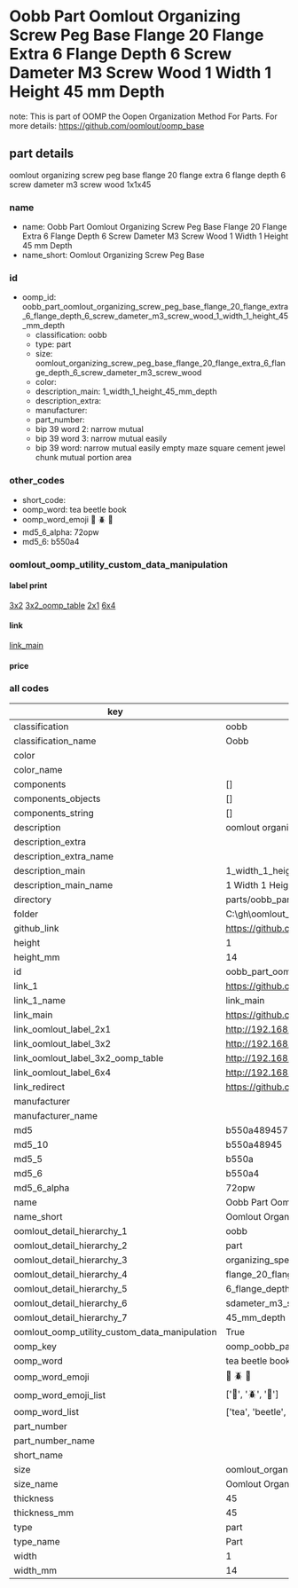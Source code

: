# Oobb Part Oomlout Organizing Screw Peg Base Flange 20 Flange Extra 6 Flange Depth 6 Screw Dameter M3 Screw Wood 1 Width 1 Height 45 mm Depth  

note: This is part of OOMP the Oopen Organization Method For Parts. For more details: https://github.com/oomlout/oomp_base

##  part details
  



oomlout organizing screw peg base flange 20 flange extra 6 flange depth 6 screw dameter m3 screw wood 1x1x45



### name
* name: Oobb Part Oomlout Organizing Screw Peg Base Flange 20 Flange Extra 6 Flange Depth 6 Screw Dameter M3 Screw Wood 1 Width 1 Height 45 mm Depth
* name_short: Oomlout Organizing Screw Peg Base
### id
* oomp_id: oobb_part_oomlout_organizing_screw_peg_base_flange_20_flange_extra_6_flange_depth_6_screw_dameter_m3_screw_wood_1_width_1_height_45_mm_depth
  * classification: oobb
  * type: part
  * size: oomlout_organizing_screw_peg_base_flange_20_flange_extra_6_flange_depth_6_screw_dameter_m3_screw_wood
  * color: 
  * description_main: 1_width_1_height_45_mm_depth
  * description_extra: 
  * manufacturer: 
  * part_number: 
  * bip 39 word 2: narrow mutual
  * bip 39 word 3: narrow mutual easily
  * bip 39 word: narrow mutual easily empty maze square cement jewel chunk mutual portion area

### other_codes
* short_code: 
* oomp_word: tea beetle book
* oomp_word_emoji :tea: :beetle: :book:
* md5_6_alpha: 72opw
* md5_6: b550a4






### oomlout_oomp_utility_custom_data_manipulation
#### label print
[3x2](http://192.168.1.245:1112/?label=oomp%2072opw)
[3x2_oomp_table](http://192.168.1.108:1112/?label=oomp%2072opw)
[2x1](http://192.168.1.242:1112/?label=oomp%2072opw)
[6x4](http://192.168.1.55:1112/?label=oomp%2072opw)    

#### link

[link_main](https://github.com/oomlout/oomlout_oobb_version_4_generated_parts/tree/main/navigation_oomp/oobb/part/oomlout_organizing_screw_peg_base_flange_20_flange_extra_6_flange_depth_6_screw_dameter_m3_screw_wood/1_width_1_height_45_mm_depth/part)                              

#### price







### all codes 
| key | value |  
| --- | --- |  
| classification | oobb |  
| classification_name | Oobb |  
| color |  |  
| color_name |  |  
| components | [] |  
| components_objects | [] |  
| components_string | [] |  
| description | oomlout organizing screw peg base flange 20 flange extra 6 flange depth 6 screw dameter m3 screw wood 1x1x45 |  
| description_extra |  |  
| description_extra_name |  |  
| description_main | 1_width_1_height_45_mm_depth |  
| description_main_name | 1 Width 1 Height 45 mm Depth |  
| directory | parts/oobb_part_oomlout_organizing_screw_peg_base_flange_20_flange_extra_6_flange_depth_6_screw_dameter_m3_screw_wood_1_width_1_height_45_mm_depth |  
| folder | C:\gh\oomlout_oobb_version_4_generated_parts\parts\oobb_part_oomlout_organizing_screw_peg_base_flange_20_flange_extra_6_flange_depth_6_screw_dameter_m3_screw_wood_1_width_1_height_45_mm_depth |  
| github_link | https://github.com/oomlout/oomlout_oomp_part_src/tree/main/parts/oobb_part_oomlout_organizing_screw_peg_base_flange_20_flange_extra_6_flange_depth_6_screw_dameter_m3_screw_wood_1_width_1_height_45_mm_depth |  
| height | 1 |  
| height_mm | 14 |  
| id | oobb_part_oomlout_organizing_screw_peg_base_flange_20_flange_extra_6_flange_depth_6_screw_dameter_m3_screw_wood_1_width_1_height_45_mm_depth |  
| link_1 | https://github.com/oomlout/oomlout_oobb_version_4_generated_parts/tree/main/navigation_oomp/oobb/part/oomlout_organizing_screw_peg_base_flange_20_flange_extra_6_flange_depth_6_screw_dameter_m3_screw_wood/1_width_1_height_45_mm_depth/part |  
| link_1_name | link_main |  
| link_main | https://github.com/oomlout/oomlout_oobb_version_4_generated_parts/tree/main/navigation_oomp/oobb/part/oomlout_organizing_screw_peg_base_flange_20_flange_extra_6_flange_depth_6_screw_dameter_m3_screw_wood/1_width_1_height_45_mm_depth/part |  
| link_oomlout_label_2x1 | http://192.168.1.242:1112/?label=oomp%2072opw |  
| link_oomlout_label_3x2 | http://192.168.1.245:1112/?label=oomp%2072opw |  
| link_oomlout_label_3x2_oomp_table | http://192.168.1.108:1112/?label=oomp%2072opw |  
| link_oomlout_label_6x4 | http://192.168.1.55:1112/?label=oomp%2072opw |  
| link_redirect | https://github.com/oomlout/oomlout_oobb_version_4_generated_parts/tree/main/parts/oobb_oomlout_organizing_screw_peg_base_flange_20_flange_extra_6_flange_depth_6_screw_dameter_m3_screw_wood_01_01_45 |  
| manufacturer |  |  
| manufacturer_name |  |  
| md5 | b550a4894577e4a74dc4c4928b248c98 |  
| md5_10 | b550a48945 |  
| md5_5 | b550a |  
| md5_6 | b550a4 |  
| md5_6_alpha | 72opw |  
| name | Oobb Part Oomlout Organizing Screw Peg Base Flange 20 Flange Extra 6 Flange Depth 6 Screw Dameter M3 Screw Wood 1 Width 1 Height 45 mm Depth |  
| name_short | Oomlout Organizing Screw Peg Base |  
| oomlout_detail_hierarchy_1 | oobb |  
| oomlout_detail_hierarchy_2 | part |  
| oomlout_detail_hierarchy_3 | organizing_speg_base |  
| oomlout_detail_hierarchy_4 | flange_20_flange_extra |  
| oomlout_detail_hierarchy_5 | 6_flange_depth_6 |  
| oomlout_detail_hierarchy_6 | sdameter_m3_swood |  
| oomlout_detail_hierarchy_7 | 45_mm_depth |  
| oomlout_oomp_utility_custom_data_manipulation | True |  
| oomp_key | oomp_oobb_part_oomlout_organizing_screw_peg_base_flange_20_flange_extra_6_flange_depth_6_screw_dameter_m3_screw_wood_1_width_1_height_45_mm_depth |  
| oomp_word | tea beetle book |  
| oomp_word_emoji | :tea: :beetle: :book: |  
| oomp_word_emoji_list | [':tea:', ':beetle:', ':book:'] |  
| oomp_word_list | ['tea', 'beetle', 'book'] |  
| part_number |  |  
| part_number_name |  |  
| short_name |  |  
| size | oomlout_organizing_screw_peg_base_flange_20_flange_extra_6_flange_depth_6_screw_dameter_m3_screw_wood |  
| size_name | Oomlout Organizing Screw Peg Base Flange 20 Flange Extra 6 Flange Depth 6 Screw Dameter M3 Screw Wood |  
| thickness | 45 |  
| thickness_mm | 45 |  
| type | part |  
| type_name | Part |  
| width | 1 |  
| width_mm | 14 |  
